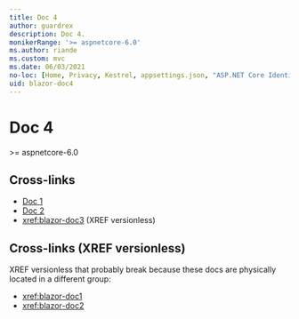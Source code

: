 ```yaml
---
title: Doc 4
author: guardrex
description: Doc 4.
monikerRange: '>= aspnetcore-6.0'
ms.author: riande
ms.custom: mvc
ms.date: 06/03/2021
no-loc: [Home, Privacy, Kestrel, appsettings.json, "ASP.NET Core Identity", cookie, Cookie, Blazor, "Blazor Server", "Blazor WebAssembly", "Identity", "Let's Encrypt", Razor, SignalR]
uid: blazor-doc4
---
```

# Doc 4

&gt;= aspnetcore-6.0

## Cross-links

* [Doc 1](/aspnet/core/blazor/doc1)
* [Doc 2](/aspnet/core/blazor/doc2)
* <xref:blazor-doc3> (XREF versionless)

## Cross-links (XREF versionless)

XREF versionless that probably break because these docs are physically located in a different group:

* <xref:blazor-doc1>
* <xref:blazor-doc2>
